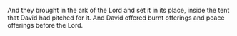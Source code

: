 And they brought in the ark of the Lord and set it in its place, inside the tent that David had pitched for it. And David offered burnt offerings and peace offerings before the Lord.
